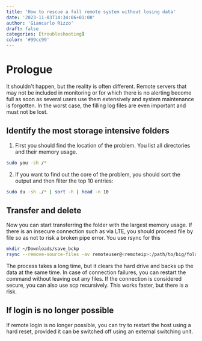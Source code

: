 ```yaml
---
title: 'How to rescue a full remote system without losing data'
date: '2023-11-03T14:34:06+01:00'
author: 'Giancarlo Rizzo'
draft: false
categories: [troubleshooting]
color: '#99cc99'
---
```


# Prologue

It shouldn't happen, but the reality is often different. Remote servers that may not be included in monitoring or for which there is no alerting become full as soon as several users use them extensively and system maintenance is forgotten. In the worst case, the filling log files are even important and must not be lost.


## Identify the most storage intensive folders

1. First you should find the location of the problem. You list all directories and their memory usage.

```bash
sudo you -sh /*
```

2. If you want to find out the core of the problem, you should sort the output and then filter the top 10 entries:

```bash
sudo du -sh ./* | sort -h | head -n 10
```

## Transfer and delete

Now you can start transferring the folder with the largest memory usage. If there is an insecure connection such as via LTE, you should proceed file by file so as not to risk a broken pipe error. You use rsync for this

```bash
mkdir ~/Downloads/save_bckp
rsync --remove-source-files -av remoteuser@<remoteip>:/path/to/big/folder/* ./Downloads/save_bckp
```

The process takes a long time, but it clears the hard drive and backs up the data at the same time. In case of connection failures, you can restart the command without leaving out any files. If the connection is considered secure, you can also use scp recursively. This works faster, but there is a risk.

## If login is no longer possible

If remote login is no longer possible, you can try to restart the host using a hard reset, provided it can be switched off using an external switching unit.